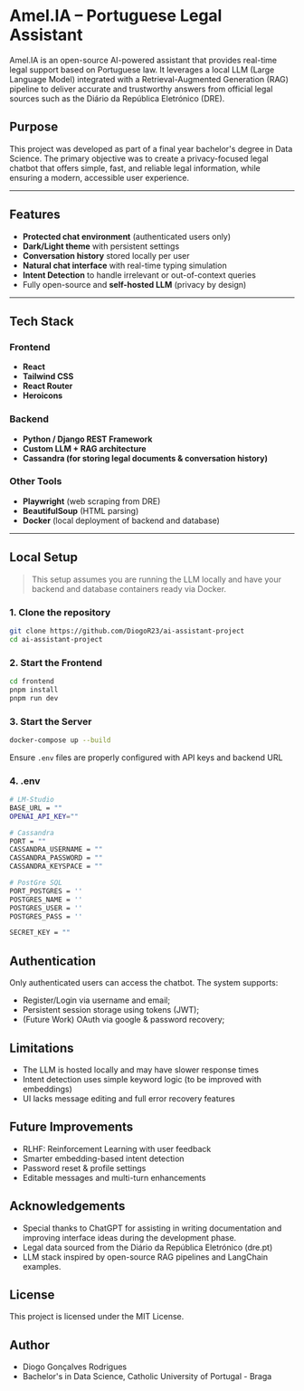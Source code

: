 # Amel.IA – Portuguese Legal Assistant

Amel.IA is an open-source AI-powered assistant that provides real-time legal support based on Portuguese law. It leverages a local LLM (Large Language Model) integrated with a Retrieval-Augmented Generation (RAG) pipeline to deliver accurate and trustworthy answers from official legal sources such as the Diário da República Eletrónico (DRE).

## Purpose

This project was developed as part of a final year bachelor's degree in Data Science. The primary objective was to create a privacy-focused legal chatbot that offers simple, fast, and reliable legal information, while ensuring a modern, accessible user experience.

---

## Features

- **Protected chat environment** (authenticated users only)
- **Dark/Light theme** with persistent settings
- **Conversation history** stored locally per user
- **Natural chat interface** with real-time typing simulation
- **Intent Detection** to handle irrelevant or out-of-context queries
- Fully open-source and **self-hosted LLM** (privacy by design)

---

## Tech Stack

### Frontend
- **React**
- **Tailwind CSS**
- **React Router**
- **Heroicons**

### Backend
- **Python / Django REST Framework**
- **Custom LLM + RAG architecture**
- **Cassandra (for storing legal documents & conversation history)**

### Other Tools
- **Playwright** (web scraping from DRE)
- **BeautifulSoup** (HTML parsing)
- **Docker** (local deployment of backend and database)

---

## Local Setup

> This setup assumes you are running the LLM locally and have your backend and database containers ready via Docker.

### 1. Clone the repository
```bash
git clone https://github.com/DiogoR23/ai-assistant-project
cd ai-assistant-project
```

### 2. Start the Frontend
```bash
cd frontend
pnpm install
pnpm run dev
```

### 3. Start the Server
```bash
docker-compose up --build
```
Ensure `.env` files are properly configured with API keys and backend URL

### 4. .env
```bash
# LM-Studio
BASE_URL = ""
OPENAI_API_KEY=""

# Cassandra
PORT = ""
CASSANDRA_USERNAME = ""
CASSANDRA_PASSWORD = ""
CASSANDRA_KEYSPACE = ""

# PostGre SQL
PORT_POSTGRES = ''
POSTGRES_NAME = ''
POSTGRES_USER = ''
POSTGRES_PASS = ''

SECRET_KEY = ""
```

## Authentication

Only authenticated users can access the chatbot. The system supports:
- Register/Login via username and email;
- Persistent session storage using tokens (JWT);
- (Future Work) OAuth via google & password recovery;

## Limitations

- The LLM is hosted locally and may have slower response times
- Intent detection uses simple keyword logic (to be improved with embeddings)
- UI lacks message editing and full error recovery features

## Future Improvements

- RLHF: Reinforcement Learning with user feedback
- Smarter embedding-based intent detection
- Password reset & profile settings
- Editable messages and multi-turn enhancements

## Acknowledgements

- Special thanks to ChatGPT for assisting in writing documentation and improving interface ideas during the development phase.
- Legal data sourced from the Diário da República Eletrónico (dre.pt)
- LLM stack inspired by open-source RAG pipelines and LangChain examples.

## License

This project is licensed under the MIT License.

## Author

- Diogo Gonçalves Rodrigues
- Bachelor's in Data Science, Catholic University of Portugal - Braga